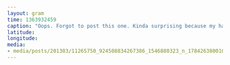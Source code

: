 ```yaml
---
layout: gram
time: 1363932459
caption: "Oops. Forgot to post this one. Kinda surprising because my hair looks fantastic."
latitude: 
longitude: 
media:
- media/posts/201303/11265750_924508834267386_1546880323_n_17842638001000351.jpg
---
```


